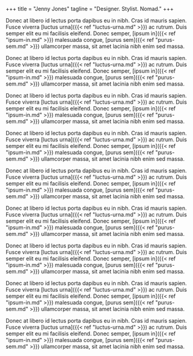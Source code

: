 +++
title = "Jenny Jones"
tagline = "Designer. Stylist. Nomad."
+++

Donec at libero id lectus porta dapibus eu in nibh. Cras id mauris sapien. Fusce viverra [luctus urna]({{< ref "luctus-urna.md" >}}) ac rutrum. Duis semper elit eu mi facilisis eleifend. Donec semper, [ipsum in]({{< ref "ipsum-in.md" >}}) malesuada congue, [purus sem]({{< ref "purus-sem.md" >}}) ullamcorper massa, sit amet lacinia nibh enim sed massa.

Donec at libero id lectus porta dapibus eu in nibh. Cras id mauris sapien. Fusce viverra [luctus urna]({{< ref "luctus-urna.md" >}}) ac rutrum. Duis semper elit eu mi facilisis eleifend. Donec semper, [ipsum in]({{< ref "ipsum-in.md" >}}) malesuada congue, [purus sem]({{< ref "purus-sem.md" >}}) ullamcorper massa, sit amet lacinia nibh enim sed massa.

Donec at libero id lectus porta dapibus eu in nibh. Cras id mauris sapien. Fusce viverra [luctus urna]({{< ref "luctus-urna.md" >}}) ac rutrum. Duis semper elit eu mi facilisis eleifend. Donec semper, [ipsum in]({{< ref "ipsum-in.md" >}}) malesuada congue, [purus sem]({{< ref "purus-sem.md" >}}) ullamcorper massa, sit amet lacinia nibh enim sed massa.

Donec at libero id lectus porta dapibus eu in nibh. Cras id mauris sapien. Fusce viverra [luctus urna]({{< ref "luctus-urna.md" >}}) ac rutrum. Duis semper elit eu mi facilisis eleifend. Donec semper, [ipsum in]({{< ref "ipsum-in.md" >}}) malesuada congue, [purus sem]({{< ref "purus-sem.md" >}}) ullamcorper massa, sit amet lacinia nibh enim sed massa.

Donec at libero id lectus porta dapibus eu in nibh. Cras id mauris sapien. Fusce viverra [luctus urna]({{< ref "luctus-urna.md" >}}) ac rutrum. Duis semper elit eu mi facilisis eleifend. Donec semper, [ipsum in]({{< ref "ipsum-in.md" >}}) malesuada congue, [purus sem]({{< ref "purus-sem.md" >}}) ullamcorper massa, sit amet lacinia nibh enim sed massa.

Donec at libero id lectus porta dapibus eu in nibh. Cras id mauris sapien. Fusce viverra [luctus urna]({{< ref "luctus-urna.md" >}}) ac rutrum. Duis semper elit eu mi facilisis eleifend. Donec semper, [ipsum in]({{< ref "ipsum-in.md" >}}) malesuada congue, [purus sem]({{< ref "purus-sem.md" >}}) ullamcorper massa, sit amet lacinia nibh enim sed massa.

Donec at libero id lectus porta dapibus eu in nibh. Cras id mauris sapien. Fusce viverra [luctus urna]({{< ref "luctus-urna.md" >}}) ac rutrum. Duis semper elit eu mi facilisis eleifend. Donec semper, [ipsum in]({{< ref "ipsum-in.md" >}}) malesuada congue, [purus sem]({{< ref "purus-sem.md" >}}) ullamcorper massa, sit amet lacinia nibh enim sed massa.

Donec at libero id lectus porta dapibus eu in nibh. Cras id mauris sapien. Fusce viverra [luctus urna]({{< ref "luctus-urna.md" >}}) ac rutrum. Duis semper elit eu mi facilisis eleifend. Donec semper, [ipsum in]({{< ref "ipsum-in.md" >}}) malesuada congue, [purus sem]({{< ref "purus-sem.md" >}}) ullamcorper massa, sit amet lacinia nibh enim sed massa.

Donec at libero id lectus porta dapibus eu in nibh. Cras id mauris sapien. Fusce viverra [luctus urna]({{< ref "luctus-urna.md" >}}) ac rutrum. Duis semper elit eu mi facilisis eleifend. Donec semper, [ipsum in]({{< ref "ipsum-in.md" >}}) malesuada congue, [purus sem]({{< ref "purus-sem.md" >}}) ullamcorper massa, sit amet lacinia nibh enim sed massa.
